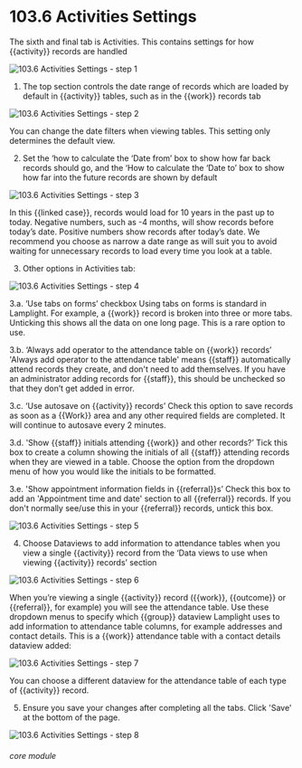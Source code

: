 # 103.6 Activities Settings

The sixth and final tab is Activities. This contains settings for how {{activity}} records are handled

![103.6 Activities Settings - step 1](103.6_Activities_Settings_im_1.png)

1. The top section controls the date range of records which are loaded by default in {{activity}} tables, such as in the {{work}} records tab

![103.6 Activities Settings - step 2](103.6_Activities_Settings_im_2.png)

You can change the date filters when viewing tables. This setting only determines the default view.

2. Set the ‘how to calculate the ‘Date from’ box to show how far back records should go, and the ‘How to calculate the ‘Date to’ box to show how far into the future records are shown by default

![103.6 Activities Settings - step 3](103.6_Activities_Settings_im_3.png)

In this {{linked case}}, records would load for 10 years in the past up to today.
Negative numbers, such as -4 months, will show records before today’s date. Positive numbers show records after today’s date. We recommend you choose as narrow a date range as will suit you to avoid waiting for unnecessary records to load every time you look at a table.

3. Other options in Activities tab:

![103.6 Activities Settings - step 4](103.6_Activities_Settings_im_4.png)

  3.a. ‘Use tabs on forms’ checkbox
Using tabs on forms is standard in Lamplight. For example, a {{work}} record is broken into three or more tabs. Unticking this shows all the data on one long page. This is a rare option to use.

  3.b. ‘Always add operator to the attendance table on {{work}} records’
&#039;Always add operator to the attendance table&#039; means {{staff}} automatically attend records they create, and don&#039;t need to add themselves. If you have an administrator adding records for {{staff}}, this should be unchecked so that they don’t get added in error.

  3.c. ‘Use autosave on {{activity}} records’
Check this option to save records as soon as a {{Work}} area and any other required fields are completed. It will continue to autosave every 2 minutes.

  3.d. &#039;Show {{staff}} initials attending {{work}} and other records?’
Tick this box to create a column showing the initials of all {{staff}} attending records when they are viewed in a table. Choose the option from the dropdown menu of how you would like the initials to be formatted.

  3.e. &#039;Show appointment information fields in {{referral}}s’
Check this box to add an &#039;Appointment time and date&#039; section to all {{referral}} records. If you don&#039;t normally see/use this in your {{referral}} records, untick this box.

![103.6 Activities Settings - step 5](103.6_Activities_Settings_im_5.png)

4. Choose Dataviews to add information to attendance tables when you view a single {{activity}} record from the ‘Data views to use when viewing {{activity}} records’ section

![103.6 Activities Settings - step 6](103.6_Activities_Settings_im_6.png)

When you’re viewing a single {{activity}} record ({{work}}, {{outcome}} or {{referral}}, for example) you will see the attendance table. Use these dropdown menus to specify which {{group}} dataview Lamplight uses to add information to attendance table columns, for example addresses and contact details.
This is a {{work}} attendance table with a contact details dataview added:

![103.6 Activities Settings - step 7](103.6_Activities_Settings_im_7.png)

You can choose a different dataview for the attendance table of each type of {{activity}} record.

5. Ensure you save your changes after completing all the tabs. Click &#039;Save&#039; at the bottom of the page.

![103.6 Activities Settings - step 8](103.6_Activities_Settings_im_8.png)


###### core module
